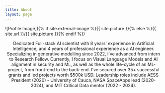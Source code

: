```yaml
---
title: About
layout: page
---
```

![Profile Image]({% if site.external-image %}{{ site.picture }}{% else %}{{ site.url }}/{{ site.picture }}{% endif %})

<div style="text-align: center;">

<p>
Dedicated Full-stack AI scientist with 8 years’ experience in Artificial Intelligence, and 4 years of professional experience as a AI engineer. Specializing in generative modelling since 2022, I've advanced from intern to Research Fellow. Currently, I focus on Visual Language Models and AI alignment in security and ML, as well as the whole life-cycle of an ML-project, from front-end to the back-end. I've secured over 35+ successful grants and led projects worth $500k USD. Leadership roles include AESS President (2020) - University of Cauca, NASA SpaceApps lead (2020-2024), and MIT Critical Data mentor (2022 - 2024).

</p>

</div>
